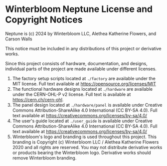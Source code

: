 # Winterbloom Neptune License and Copyright Notices

Neptune is (c) 2024 by Winterbloom LLC, Alethea Katherine Flowers, and Carson Walls

This notice must be included in any distributions of this project or
derivative works.

Since this project consists of hardware, documentation, and designs,
individual parts of the project are made available under different licenses.

1. The factory setup scripts located at `./factory` are available under the MIT
   license. Full text available at https://opensource.org/licenses/MIT
2. The functional hardware designs located at `./hardware` are available under
   the CERN-OHL-P v2 license. Full text is available at https://cern.ch/cern-ohl.
3. The panel design located at `./hardware/panel` is available under Creative
   Commons Attribution-ShareAlike 4.0 International
   (CC BY-SA 4.0). Full text available at
   https://creativecommons.org/licenses/by-sa/4.0/
4. The user's guide located at `./user_guide` is available under Creative
   Commons Attribution-ShareAlike 4.0 International (CC BY-SA 4.0). Full
   text available at https://creativecommons.org/licenses/by-sa/4.0/
5. Winterbloom's logo and branding is used throughout this project. This
   branding is Copyright (c) Winterbloom LLC / Alethea Katherine Flowers 2020 and
   all rights are reserved. You may not distribute derivative works or products
   bearing the Winterbloom logo. Derivative works should remove Winterbloom
   branding.

